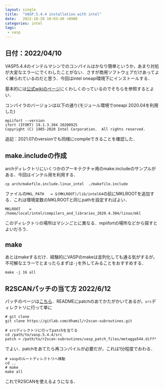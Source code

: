 ```yaml
---
layout: single
title:  "VASP.5.4.4 installation with intel"
date:   2022-10-28 10:03:40 +0900
categories: intel
tags:
 - vasp
---
```



## 日付：2022/04/10

VASP5.4.4のインテルマシンでのコンパイルはかなり簡単というか，あまり対処が大変なエラーにでくわしたことがない．さすが商用ソフトウェアだけあってよく練られているのだと思う．今回はintel oneapi環境下にインストールする．

基本的には[公式wikiのページ](https://www.vasp.at/wiki/index.php/Installing_VASP.5.X.X)にくわしくのっているのでそちらを参照するとよい．

コンパイラのバージョンは以下の通り(モジュール環境でoneapi 2020.04を利用した)
```
mpiifort --version
ifort (IFORT) 19.1.3.304 20200925
Copyright (C) 1985-2020 Intel Corporation.  All rights reserved.
```

追記：2021.07のversionでも同様にcompileできることを確認した．


## make.includeの作成

archディレクトリにいくつかのアーキテクチャ用のmake.includeのサンプルがある．今回はインテル用を利用する．

```
cp arch/makefile.include.linux_intel  ./makefile.include
```

ファイルの`MKL_PATH   = $(MKLROOT)/lib/intel64`の前にMKLROOTを追加する．これは環境変数のMKLROOTと同じpathを設定すればよい．

```
MKLROOT    = /home/local/intel/compilers_and_libraries_2020.4.304/linux/mkl
```

このディレクトリの場所はマシンごとに異なる．mpiifortの場所などから探すとよいだろう．

## make

あとはmakeするだけ．経験的にVASPのmakeは並列化しても通る気がするが，不可解なエラーでとまったらまずは`-j`を外してみることをおすすめする．

```
make -j 16 all
```


## R2SCANパッチの当て方 2022/6/12

パッチのページは[こちら](https://gitlab.com/dhamil/r2scan-subroutines)．READMEにpatchのあてかたがかいてあるが，`src`ディレクトリに行って単に

```
# git clone 
git clone https://gitlab.com/dhamil/r2scan-subroutines.git

# srcディレクトリに行ってpatchを当てる
cd /path/to/vasp.5.4.4/src
patch < /path/to/r2scan-subroutines/vasp_patch_files/metagga544.diff*
```

でよい．patchをあてたら再コンパイルが必要だが，これは1分程度でおわる．

```
# vaspのルートディレクトリへ移動
cd .. 
# make
make all
```

これでR2SCANを使えるようになる．
